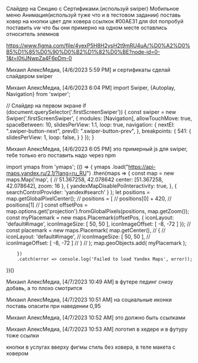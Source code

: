Слайдер на Секцию с Сертификами.(используй swiper)
Мобильное меню
Анимация(используй туже что и в тестовом задании)
поставь ховер на кнопки 
цвет для ховера ссылкок #00AE31
для dot попробуй поставить vw что бы они примерно на одном месте оставлись относитель элемнов

https://www.figma.com/file/4yexP5H8H2ysH2t9mRU4uA/%D0%A2%D0%B5%D1%85%D0%90%D0%B2%D1%82%D0%BE?node-id=0-1&t=l0tjJNwpZa4F6pDm-0



Михаил АлексМедиа, [4/6/2023 5:59 PM]
и сертификаты сделай слайдером swiper

Михаил АлексМедиа, [4/6/2023 6:04 PM]
import Swiper, {Autoplay, Navigation} from 'swiper';

// Слайдер на первом экране
if (document.querySelector('.firstScreenSwiper')) {
    const swiper = new Swiper('.firstScreenSwiper', {
        modules: [Navigation],
        allowTouchMove: true,
        spaceBetween: 10,
        slidesPerView: 1.1,
        loop: true,
        navigation: {
            nextEl: ".swiper-button-next",
            prevEl: ".swiper-button-prev",
        },
        breakpoints: {
            541: {
                slidesPerView: 1,
                loop: false,
            }
        }
    });
}

Михаил АлексМедиа, [4/6/2023 6:05 PM]
это примерный js для swiper, тебе только его поставить надо через npm



<!-- для яндекс карт -->
import ymaps from 'ymaps';
(() => {
    ymaps
        .load("https://api-maps.yandex.ru/2.1/?lang=ru_RU")
        .then(maps => {
            const map = new maps.Map('map', {
                    // 51.367258, 42.078642
                    center: [51.367258, 42.078642],
                    zoom: 16
                },
                { yandexMapDisablePoiInteractivity: true, },
                {
                    searchControlProvider: 'yandex#search'
                }
            );
            let positions = map.getGlobalPixelCenter();
//            positions = [
//                positions[0] + 420,
//                positions[1]
//            ]
            const offsetPos = map.options.get('projection').fromGlobalPixels(positions, map.getZoom());
            const myPlacemark = new maps.Placemark(offsetPos,
                {
                    iconLayout: 'default#image',
                    iconImageSize: [ 50, 50 ],
                    iconImageOffset: [ -8, -72 ]
                });
            // const placemark = new maps.Placemark( map.getCenter(),
            //     {
            //         iconLayout: 'default#image',
            //         iconImageSize: [ 50, 50 ],
            //         iconImageOffset: [ -8, -72 ]
            //     }
            // );
            map.geoObjects.add( myPlacemark );

        })
        .catch(error => console.log('Failed to load Yandex Maps', error));
})()



Михаил АлексМедиа, [4/7/2023 10:49 AM]
в футере пединг снизу добавь, а то плохо смотрится

Михаил АлексМедиа, [4/7/2023 10:51 AM]
на социальные иконки поставь опасити при наведении 0,95

Михаил АлексМедиа, [4/7/2023 10:52 AM]
это должно быть ссылками

Михаил АлексМедиа, [4/7/2023 10:53 AM]
логотип в хедере и в футуру тоже ссылки

кнопки в услугах вверху фигмы стиль без ховера, в теле макета с ховером